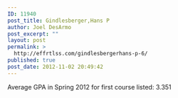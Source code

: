 ```yaml
---
ID: 11940
post_title: Gindlesberger,Hans P
author: Joel DesArmo
post_excerpt: ""
layout: post
permalink: >
  http://effrtlss.com/gindlesbergerhans-p-6/
published: true
post_date: 2012-11-02 20:49:42
---
```

<p>Average GPA in Spring 2012 for first course listed: 3.351</p>
